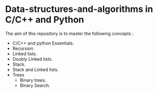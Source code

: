 # Data-structures-and-algorithms in C/C++ and Python
The aim of this repository is to master the following concepts :
  - C/C++ and python Essentials.
  - Recursion.
  - Linked lists.
  - Doubly Linked lists.
  - Stack.
  - Stack and Linked lists.
  - Trees
    - Binary trees.
    - Binary Search.
